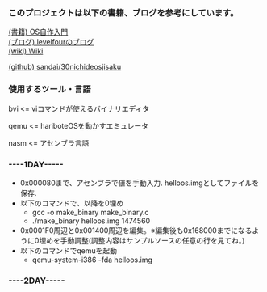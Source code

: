 ### このプロジェクトは以下の書籍、ブログを参考にしています。

[(書籍)  OS自作入門](http://taiyopworks.com/books/36)  
[(ブログ)  levelfourのブログ](http://cyberbird.indiesj.com/x86%E3%80%80os%E8%87%AA%E4%BD%9C%E5%85%A5%E9%96%80/?pageNo=4)  
[(wiki)  Wiki](http://hrb.osask.jp/wiki/?advance)  

[(github) sandai/30nichideosjisaku](https://github.com/sandai/30nichideosjisaku)  



### 使用するツール・言語
bvi <= viコマンドが使えるバイナリエディタ  

qemu <= hariboteOSを動かすエミュレータ

nasm <= アセンブラ言語


### ----1DAY-----
* 0x000080まで、アセンブラで値を手動入力. helloos.imgとしてファイルを保存.
* 以下のコマンドで、以降を0埋め
  * gcc -o make_binary make_binary.c
  * ./make_binary helloos.img 1474560
* 0x0001F0周辺と0x001400周辺を編集。※編集後も0x168000までになるように0埋めを手動調整(調整内容はサンプルソースの任意の行を見てね。)
* 以下のコマンドでqemuを起動
  * qemu-system-i386 -fda helloos.img



### ----2DAY-----





